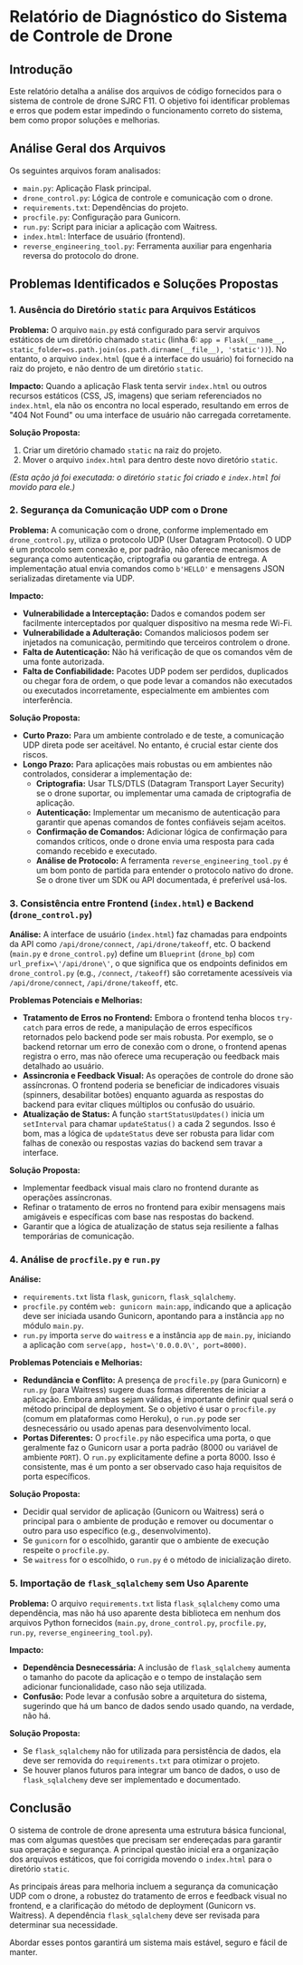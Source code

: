 # Relatório de Diagnóstico do Sistema de Controle de Drone

## Introdução

Este relatório detalha a análise dos arquivos de código fornecidos para o sistema de controle de drone SJRC F11. O objetivo foi identificar problemas e erros que podem estar impedindo o funcionamento correto do sistema, bem como propor soluções e melhorias.

## Análise Geral dos Arquivos

Os seguintes arquivos foram analisados:

- `main.py`: Aplicação Flask principal.
- `drone_control.py`: Lógica de controle e comunicação com o drone.
- `requirements.txt`: Dependências do projeto.
- `procfile.py`: Configuração para Gunicorn.
- `run.py`: Script para iniciar a aplicação com Waitress.
- `index.html`: Interface de usuário (frontend).
- `reverse_engineering_tool.py`: Ferramenta auxiliar para engenharia reversa do protocolo do drone.

## Problemas Identificados e Soluções Propostas



### 1. Ausência do Diretório `static` para Arquivos Estáticos

**Problema:** O arquivo `main.py` está configurado para servir arquivos estáticos de um diretório chamado `static` (linha 6: `app = Flask(__name__, static_folder=os.path.join(os.path.dirname(__file__), 'static'))`). No entanto, o arquivo `index.html` (que é a interface do usuário) foi fornecido na raiz do projeto, e não dentro de um diretório `static`.

**Impacto:** Quando a aplicação Flask tenta servir `index.html` ou outros recursos estáticos (CSS, JS, imagens) que seriam referenciados no `index.html`, ela não os encontra no local esperado, resultando em erros de "404 Not Found" ou uma interface de usuário não carregada corretamente.

**Solução Proposta:**
1. Criar um diretório chamado `static` na raiz do projeto.
2. Mover o arquivo `index.html` para dentro deste novo diretório `static`.

*(Esta ação já foi executada: o diretório `static` foi criado e `index.html` foi movido para ele.)*



### 2. Segurança da Comunicação UDP com o Drone

**Problema:** A comunicação com o drone, conforme implementado em `drone_control.py`, utiliza o protocolo UDP (User Datagram Protocol). O UDP é um protocolo sem conexão e, por padrão, não oferece mecanismos de segurança como autenticação, criptografia ou garantia de entrega. A implementação atual envia comandos como `b'HELLO'` e mensagens JSON serializadas diretamente via UDP.

**Impacto:**
- **Vulnerabilidade a Interceptação:** Dados e comandos podem ser facilmente interceptados por qualquer dispositivo na mesma rede Wi-Fi.
- **Vulnerabilidade a Adulteração:** Comandos maliciosos podem ser injetados na comunicação, permitindo que terceiros controlem o drone.
- **Falta de Autenticação:** Não há verificação de que os comandos vêm de uma fonte autorizada.
- **Falta de Confiabilidade:** Pacotes UDP podem ser perdidos, duplicados ou chegar fora de ordem, o que pode levar a comandos não executados ou executados incorretamente, especialmente em ambientes com interferência.

**Solução Proposta:**
- **Curto Prazo:** Para um ambiente controlado e de teste, a comunicação UDP direta pode ser aceitável. No entanto, é crucial estar ciente dos riscos.
- **Longo Prazo:** Para aplicações mais robustas ou em ambientes não controlados, considerar a implementação de:
    - **Criptografia:** Usar TLS/DTLS (Datagram Transport Layer Security) se o drone suportar, ou implementar uma camada de criptografia de aplicação.
    - **Autenticação:** Implementar um mecanismo de autenticação para garantir que apenas comandos de fontes confiáveis sejam aceitos.
    - **Confirmação de Comandos:** Adicionar lógica de confirmação para comandos críticos, onde o drone envia uma resposta para cada comando recebido e executado.
    - **Análise de Protocolo:** A ferramenta `reverse_engineering_tool.py` é um bom ponto de partida para entender o protocolo nativo do drone. Se o drone tiver um SDK ou API documentada, é preferível usá-los.



### 3. Consistência entre Frontend (`index.html`) e Backend (`drone_control.py`)

**Análise:** A interface de usuário (`index.html`) faz chamadas para endpoints da API como `/api/drone/connect`, `/api/drone/takeoff`, etc. O backend (`main.py` e `drone_control.py`) define um `Blueprint` (`drone_bp`) com `url_prefix=\'/api/drone\'`, o que significa que os endpoints definidos em `drone_control.py` (e.g., `/connect`, `/takeoff`) são corretamente acessíveis via `/api/drone/connect`, `/api/drone/takeoff`, etc.

**Problemas Potenciais e Melhorias:**
- **Tratamento de Erros no Frontend:** Embora o frontend tenha blocos `try-catch` para erros de rede, a manipulação de erros específicos retornados pelo backend pode ser mais robusta. Por exemplo, se o backend retornar um erro de conexão com o drone, o frontend apenas registra o erro, mas não oferece uma recuperação ou feedback mais detalhado ao usuário.
- **Assincronia e Feedback Visual:** As operações de controle do drone são assíncronas. O frontend poderia se beneficiar de indicadores visuais (spinners, desabilitar botões) enquanto aguarda as respostas do backend para evitar cliques múltiplos ou confusão do usuário.
- **Atualização de Status:** A função `startStatusUpdates()` inicia um `setInterval` para chamar `updateStatus()` a cada 2 segundos. Isso é bom, mas a lógica de `updateStatus` deve ser robusta para lidar com falhas de conexão ou respostas vazias do backend sem travar a interface.

**Solução Proposta:**
- Implementar feedback visual mais claro no frontend durante as operações assíncronas.
- Refinar o tratamento de erros no frontend para exibir mensagens mais amigáveis e específicas com base nas respostas do backend.
- Garantir que a lógica de atualização de status seja resiliente a falhas temporárias de comunicação.



### 4. Análise de `procfile.py` e `run.py`

**Análise:**
- `requirements.txt` lista `flask`, `gunicorn`, `flask_sqlalchemy`.
- `procfile.py` contém `web: gunicorn main:app`, indicando que a aplicação deve ser iniciada usando Gunicorn, apontando para a instância `app` no módulo `main.py`.
- `run.py` importa `serve` do `waitress` e a instância `app` de `main.py`, iniciando a aplicação com `serve(app, host=\'0.0.0.0\', port=8000)`.

**Problemas Potenciais e Melhorias:**
- **Redundância e Conflito:** A presença de `procfile.py` (para Gunicorn) e `run.py` (para Waitress) sugere duas formas diferentes de iniciar a aplicação. Embora ambas sejam válidas, é importante definir qual será o método principal de deployment. Se o objetivo é usar o `procfile.py` (comum em plataformas como Heroku), o `run.py` pode ser desnecessário ou usado apenas para desenvolvimento local.
- **Portas Diferentes:** O `procfile.py` não especifica uma porta, o que geralmente faz o Gunicorn usar a porta padrão (8000 ou variável de ambiente `PORT`). O `run.py` explicitamente define a porta 8000. Isso é consistente, mas é um ponto a ser observado caso haja requisitos de porta específicos.

**Solução Proposta:**
- Decidir qual servidor de aplicação (Gunicorn ou Waitress) será o principal para o ambiente de produção e remover ou documentar o outro para uso específico (e.g., desenvolvimento).
- Se `gunicorn` for o escolhido, garantir que o ambiente de execução respeite o `procfile.py`.
- Se `waitress` for o escolhido, o `run.py` é o método de inicialização direto.



### 5. Importação de `flask_sqlalchemy` sem Uso Aparente

**Problema:** O arquivo `requirements.txt` lista `flask_sqlalchemy` como uma dependência, mas não há uso aparente desta biblioteca em nenhum dos arquivos Python fornecidos (`main.py`, `drone_control.py`, `procfile.py`, `run.py`, `reverse_engineering_tool.py`).

**Impacto:**
- **Dependência Desnecessária:** A inclusão de `flask_sqlalchemy` aumenta o tamanho do pacote da aplicação e o tempo de instalação sem adicionar funcionalidade, caso não seja utilizada.
- **Confusão:** Pode levar a confusão sobre a arquitetura do sistema, sugerindo que há um banco de dados sendo usado quando, na verdade, não há.

**Solução Proposta:**
- Se `flask_sqlalchemy` não for utilizada para persistência de dados, ela deve ser removida do `requirements.txt` para otimizar o projeto.
- Se houver planos futuros para integrar um banco de dados, o uso de `flask_sqlalchemy` deve ser implementado e documentado.



## Conclusão

O sistema de controle de drone apresenta uma estrutura básica funcional, mas com algumas questões que precisam ser endereçadas para garantir sua operação e segurança. A principal questão inicial era a organização dos arquivos estáticos, que foi corrigida movendo o `index.html` para o diretório `static`.

As principais áreas para melhoria incluem a segurança da comunicação UDP com o drone, a robustez do tratamento de erros e feedback visual no frontend, e a clarificação do método de deployment (Gunicorn vs. Waitress). A dependência `flask_sqlalchemy` deve ser revisada para determinar sua necessidade.

Abordar esses pontos garantirá um sistema mais estável, seguro e fácil de manter.

